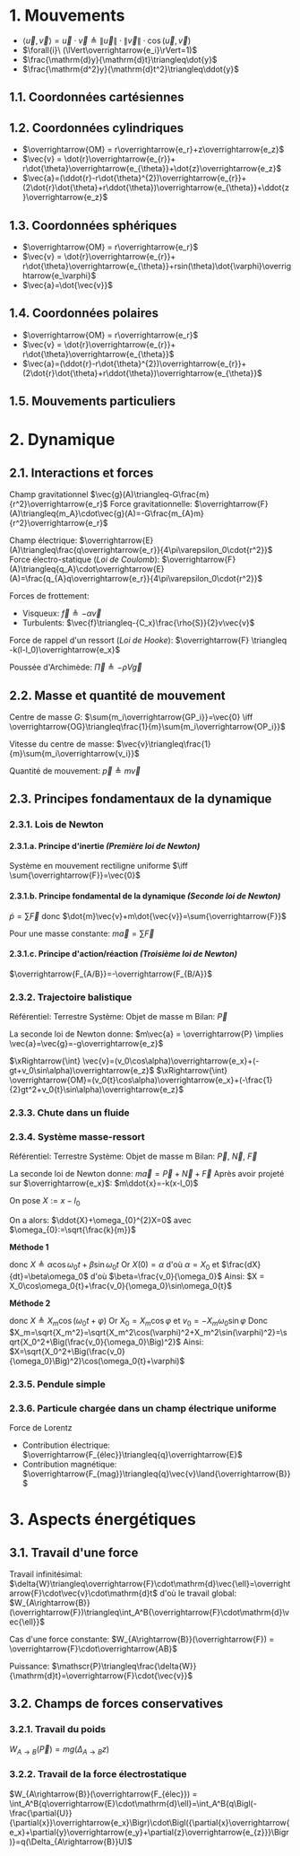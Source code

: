 # 1. Mouvements

- $\langle\vec{u},\vec{v}\rangle=\vec{u}\cdot\vec{v}\triangleq\lVert\vec{u}\rVert\cdot\lVert\vec{v}\rVert\cdot\cos(\vec{u},\vec{v})$
- $\forall{i}\ (\lVert\overrightarrow{e_i}\rVert=1)$
- $\frac{\mathrm{d}y}{\mathrm{d}t}\triangleq\dot{y}$
- $\frac{\mathrm{d^2}y}{\mathrm{d}t^2}\triangleq\ddot{y}$


## 1.1. Coordonnées cartésiennes

## 1.2. Coordonnées cylindriques

- $\overrightarrow{OM} = r\overrightarrow{e_r}+z\overrightarrow{e_z}$
- $\vec{v} = \dot{r}\overrightarrow{e_{r}}+ r\dot{\theta}\overrightarrow{e_{\theta}}+\dot{z}\overrightarrow{e_z}$
- $\vec{a}=(\ddot{r}-r\dot{\theta}^{2})\overrightarrow{e_{r}}+(2\dot{r}\dot{\theta}+r\ddot{\theta})\overrightarrow{e_{\theta}}+\ddot{z}\overrightarrow{e_z}$
## 1.3. Coordonnées sphériques

- $\overrightarrow{OM} = r\overrightarrow{e_r}$
- $\vec{v} = \dot{r}\overrightarrow{e_{r}}+ r\dot{\theta}\overrightarrow{e_{\theta}}+rsin(\theta)\dot{\varphi}\overrightarrow{e_\varphi}$
- $\vec{a}=\dot{\vec{v}}$
## 1.4. Coordonnées polaires

- $\overrightarrow{OM} = r\overrightarrow{e_r}$
- $\vec{v} = \dot{r}\overrightarrow{e_{r}}+ r\dot{\theta}\overrightarrow{e_{\theta}}$
- $\vec{a}=(\ddot{r}-r\dot{\theta}^{2})\overrightarrow{e_{r}}+(2\dot{r}\dot{\theta}+r\ddot{\theta})\overrightarrow{e_{\theta}}$

## 1.5. Mouvements particuliers

# 2. Dynamique

## 2.1. Interactions et forces

Champ gravitationnel $\vec{g}(A)\triangleq-G\frac{m}{r^2}\overrightarrow{e_r}$
Force gravitationnelle: $\overrightarrow{F}(A)\triangleq{m_A}\cdot\vec{g}(A)=-G\frac{m_{A}m}{r^2}\overrightarrow{e_r}$

Champ électrique: $\overrightarrow{E}(A)\triangleq\frac{q\overrightarrow{e_r}}{4\pi\varepsilon_0\cdot{r^2}}$
Force électro-statique (_Loi de Coulomb_): $\overrightarrow{F}(A)\triangleq{q_A}\cdot\overrightarrow{E}(A)=\frac{q_{A}q\overrightarrow{e_r}}{4\pi\varepsilon_0\cdot{r^2}}$

Forces de frottement:
- Visqueux: $\vec{f}\triangleq-\alpha\vec{v}$
- Turbulents: $\vec{f}\triangleq-{C_x}\frac{\rho{S}}{2}v\vec{v}$

Force de rappel d'un ressort (_Loi de Hooke_): $\overrightarrow{F} \triangleq -k(l-l_0)\overrightarrow{e_x}$

Poussée d'Archimède: $\overrightarrow{\Pi} \triangleq -\rho{V}\vec{g}$

## 2.2. Masse et quantité de mouvement

Centre de masse $G$: $\sum{m_i\overrightarrow{GP_i}}=\vec{0} \iff \overrightarrow{OG}\triangleq\frac{1}{m}\sum{m_i\overrightarrow{OP_i}}$

Vitesse du centre de masse: $\vec{v}\triangleq\frac{1}{m}\sum{m_i\overrightarrow{v_i}}$

Quantité de mouvement: $\vec{p}\triangleq m\vec{v}$

## 2.3. Principes fondamentaux de la dynamique

### 2.3.1. Lois de Newton

#### 2.3.1.a. Principe d'inertie _(Première loi de Newton)_

Système en mouvement rectiligne uniforme $\iff \sum{\overrightarrow{F}}=\vec{0}$
#### 2.3.1.b. Principe fondamental de la dynamique _(Seconde loi de Newton)_

$\dot{p}=\sum{\overrightarrow{F}}$ donc $\dot{m}\vec{v}+m\dot{\vec{v}}=\sum{\overrightarrow{F}}$

Pour une masse constante: $m\vec{a}=\sum{\overrightarrow{F}}$

#### 2.3.1.c. Principe d'action/réaction _(Troisième loi de Newton)_

$\overrightarrow{F_{A/B}}=-\overrightarrow{F_{B/A}}$

### 2.3.2. Trajectoire balistique

Référentiel: Terrestre
Système: Objet de masse m
Bilan: $\overrightarrow{P}$

La seconde loi de Newton donne: $m\vec{a} = \overrightarrow{P} \implies \vec{a}=\vec{g}=-g\overrightarrow{e_z}$

$\xRightarrow{\int} \vec{v}=(v_0\cos\alpha)\overrightarrow{e_x}+(-gt+v_0\sin\alpha)\overrightarrow{e_z}$
$\xRightarrow{\int} \overrightarrow{OM}=(v_0{t}\cos\alpha)\overrightarrow{e_x}+(-\frac{1}{2}gt^2+v_0{t}\sin\alpha)\overrightarrow{e_z}$

### 2.3.3. Chute dans un fluide

### 2.3.4. Système masse-ressort

Référentiel: Terrestre
Système: Objet de masse m
Bilan: $\overrightarrow{P}$, $\overrightarrow{N}$, $\overrightarrow{F}$

La seconde loi de Newton donne: $m\vec{a} = \overrightarrow{P} + \overrightarrow{N} + \overrightarrow{F}$
Après avoir projeté sur $\overrightarrow{e_x}$: $m\ddot{x}=-k(x-l_0)$

On pose $X:=x-l_0$

On a alors: $\ddot{X}+\omega_{0}^{2}X=0$ avec $\omega_{0}:=\sqrt{\frac{k}{m}}$

**Méthode 1**

donc $X\triangleq\alpha\cos\omega_0{t}+\beta\sin\omega_0{t}$
Or $X(0) = \alpha$ d'où $\alpha = X_0$ et $\frac{dX}{dt}=\beta\omega_0$ d'où $\beta=\frac{v_0}{\omega_0}$
Ainsi: $X = X_0\cos\omega_0{t}+\frac{v_0}{\omega_0}\sin\omega_0{t}$

**Méthode 2**

donc $X\triangleq{X_m}\cos(\omega_0{t}+\varphi)$
Or $X_0=X_m\cos\varphi$ et $v_0=-X_m\omega_0\sin\varphi$
Donc $X_m=\sqrt{X_m^2}=\sqrt{X_m^2\cos(\varphi)^2+X_m^2\sin(\varphi)^2}=\sqrt{X_0^2+\Big(\frac{v_0}{\omega_0}\Big)^2}$
Ainsi: $X=\sqrt{X_0^2+\Big(\frac{v_0}{\omega_0}\Big)^2}\cos(\omega_0{t}+\varphi)$

### 2.3.5. Pendule simple

### 2.3.6. Particule chargée dans un champ électrique uniforme

Force de Lorentz
- Contribution électrique: $\overrightarrow{F_{élec}}\triangleq{q}\overrightarrow{E}$
- Contribution magnétique: $\overrightarrow{F_{mag}}\triangleq{q}\vec{v}\land{\overrightarrow{B}}$

# 3. Aspects énergétiques

## 3.1. Travail d'une force

Travail infinitésimal: $\delta{W}\triangleq\overrightarrow{F}\cdot\mathrm{d}\vec{\ell}=\overrightarrow{F}\cdot\vec{v}\cdot\mathrm{d}t$
d'où le travail global: $W_{A\rightarrow{B}}(\overrightarrow{F})\triangleq\int_A^B{\overrightarrow{F}\cdot\mathrm{d}\vec{\ell}}$

Cas d'une force constante: $W_{A\rightarrow{B}}(\overrightarrow{F}) = \overrightarrow{F}\cdot\overrightarrow{AB}$

Puissance: $\mathscr{P}\triangleq\frac{\delta{W}}{\mathrm{d}t}=\overrightarrow{F}\cdot{\vec{v}}$

## 3.2. Champs de forces conservatives

### 3.2.1. Travail du poids

$W_{A\rightarrow{B}}(\overrightarrow{P})=mg(\Delta_{A\rightarrow{B}}z)$

### 3.2.2. Travail de la force électrostatique

$W_{A\rightarrow{B}}(\overrightarrow{F_{élec}}) = \int_A^B{q\overrightarrow{E}\cdot\mathrm{d}\ell}=\int_A^B{q\Bigl(-\frac{\partial{U}}{\partial{x}}\overrightarrow{e_x}\Bigr)\cdot\Bigl({\partial{x}\overrightarrow{e_x}+\partial{y}\overrightarrow{e_y}+\partial{z}\overrightarrow{e_{z}}}\Bigr)}=q(\Delta_{A\rightarrow{B}}U)$
 